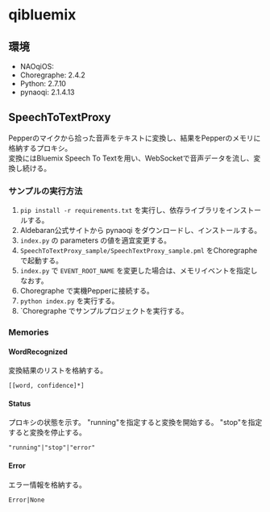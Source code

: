 # qibluemix

## 環境
- NAOqiOS: 
- Choregraphe: 2.4.2
- Python: 2.7.10
- pynaoqi: 2.1.4.13

## SpeechToTextProxy

Pepperのマイクから拾った音声をテキストに変換し、結果をPepperのメモリに格納するプロキシ。  
変換にはBluemix Speech To Textを用い、WebSocketで音声データを流し、変換し続ける。 

### サンプルの実行方法
1. `pip install -r requirements.txt` を実行し、依存ライブラリをインストールする。
2. Aldebaran公式サイトから pynaoqi をダウンロードし、インストールする。
3. `index.py` の parameters の値を適宜変更する。
4. `SpeechToTextProxy_sample/SpeechTextProxy_sample.pml` をChoregrapheで起動する。
5. `index.py` で `EVENT_ROOT_NAME` を変更した場合は、メモリイベントを指定しなおす。
6. Choregraphe で実機Pepperに接続する。
7. `python index.py` を実行する。
8. `Choregraphe でサンプルプロジェクトを実行する。

### Memories

#### WordRecognized
変換結果のリストを格納する。

~~~
[[word, confidence]*]
~~~

#### Status

プロキシの状態を示す。
"running"を指定すると変換を開始する。
"stop"を指定すると変換を停止する。

~~~
"running"|"stop"|"error"
~~~

#### Error

エラー情報を格納する。

~~~
Error|None
~~~
